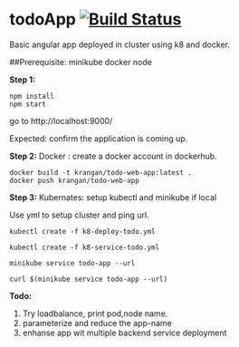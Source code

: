 # todoApp      [![Build Status](https://travis-ci.org/kash-raman/todoApp.svg?branch=master)](https://travis-ci.org/kash-raman/todoApp)
Basic angular app deployed in cluster using k8 and docker. 

##Prerequisite: 
minikube
docker 
node 

**Step 1:**
```
npm install
npm start
```
go to http://localhost:9000/ 

Expected: confirm the application is coming up.

**Step 2:** 
Docker :
create a docker account in dockerhub. 

```
docker build -t krangan/todo-web-app:latest .
docker push krangan/todo-web-app
```

**Step 3:**
Kubernates: 
setup kubectl and minikube if local

Use yml to setup cluster and ping url. 
```
kubectl create -f k8-deploy-todo.yml

kubectl create -f k8-service-todo.yml

minikube service todo-app --url

curl $(minikube service todo-app --url)
```


**Todo:**
1. Try loadbalance, print pod,node name.
2. parameterize and reduce the app-name
3. enhanse app  wit multiple backend service deployment




